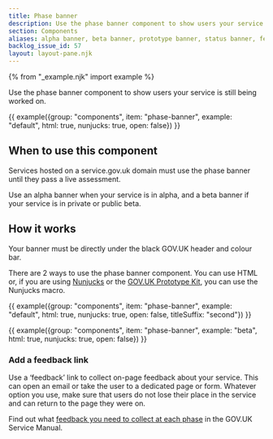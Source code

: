 ```yaml
---
title: Phase banner
description: Use the phase banner component to show users your service is still being worked on
section: Components
aliases: alpha banner, beta banner, prototype banner, status banner, feedback banner
backlog_issue_id: 57
layout: layout-pane.njk
---
```


{% from "_example.njk" import example %}

Use the phase banner component to show users your service is still being worked on.

{{ example({group: "components", item: "phase-banner", example: "default", html: true, nunjucks: true, open: false}) }}

## When to use this component

Services hosted on a service.gov.uk domain must use the phase banner until they pass a live assessment.

Use an alpha banner when your service is in alpha, and a beta banner if your service is in private or public beta.

## How it works

Your banner must be directly under the black GOV.UK header and colour bar.

There are 2 ways to use the phase banner component. You can use HTML or, if you are using [Nunjucks](https://mozilla.github.io/nunjucks/) or the [GOV.UK Prototype Kit](https://prototype-kit.service.gov.uk), you can use the Nunjucks macro.

{{ example({group: "components", item: "phase-banner", example: "default", html: true, nunjucks: true, open: false, titleSuffix: "second"}) }}

{{ example({group: "components", item: "phase-banner", example: "beta", html: true, nunjucks: true, open: false}) }}

### Add a feedback link

Use a ‘feedback’ link to collect on-page feedback about your service. This can open an email or take the user to a dedicated page or form. Whatever option you use, make sure that users do not lose their place in the service and can return to the page they were on.

Find out what [feedback you need to collect at each phase](https://www.gov.uk/service-manual/measuring-success/measuring-user-satisfaction#user-satisfaction-through-each-service-phase) in the GOV.UK Service Manual.
